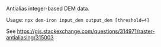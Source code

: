 Antialias integer-based DEM data.

Usage: `npx dem-iron input_dem output_dem [threshold=4]`

See https://gis.stackexchange.com/questions/314971/raster-antialiasing/315003

